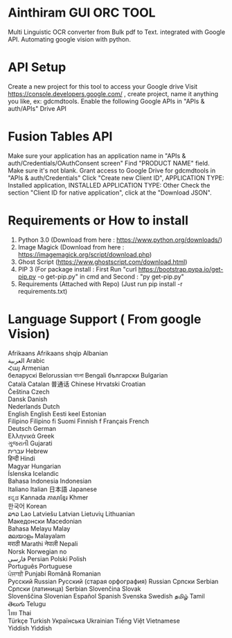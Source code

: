 # Ainthiram GUI ORC TOOL
Multi Linguistic OCR converter from Bulk pdf to Text. integrated with Google API. Automating google vision with python.

# API Setup
Create a new project for this tool to access your Google drive
Visit https://console.developers.google.com/ , create project, name it anything you like, ex: gdcmdtools.
Enable the following Google APIs in "APIs & auth/APIs"
Drive API

# Fusion Tables API
Make sure your application has an application name in "APIs & auth/Credentials/OAuthConsent screen"
Find "PRODUCT NAME" field. Make sure it's not blank.
Grant access to Google Drive for gdcmdtools in "APIs & auth/Credentials"
Click "Create new Client ID", APPLICATION TYPE: Installed application, INSTALLED APPLICATION TYPE: Other
Check the section "Client ID for native application", click at the "Download JSON".

# Requirements or How to install
1. Python 3.0 (Download from here : https://www.python.org/downloads/)
2. Image Magick (Download from here : https://imagemagick.org/script/download.php)
3. Ghost Script (https://www.ghostscript.com/download.html)
4. PIP 3 (For package install : First Run "curl https://bootstrap.pypa.io/get-pip.py -o get-pip.py" in cmd and Second : "py get-pip.py"
5. Requirements (Attached with Repo) (Just run pip install -r requirements.txt)


# Language Support ( From google Vision)

Afrikaans	Afrikaans
shqip	Albanian	
العربية	Arabic	
Հայ	Armenian	
беларускі	Belorussian	
বাংলা	Bengali	
български	Bulgarian	
Català	Catalan	
普通话	Chinese	
Hrvatski	Croatian	
Čeština	Czech	
Dansk	Danish	
Nederlands	Dutch	
English	English	
Eesti keel	Estonian	
Filipino	Filipino	fi
Suomi	Finnish	f
Français	French	
Deutsch	German	
Ελληνικά	Greek	
ગુજરાતી	Gujarati	
עברית	Hebrew	
हिन्दी	Hindi	
Magyar	Hungarian	
Íslenska	Icelandic	
Bahasa Indonesia	Indonesian	
Italiano	Italian	
日本語	Japanese	
ಕನ್ನಡ	Kannada	
ភាសាខ្មែរ	Khmer	
한국어	Korean	
ລາວ	Lao	
Latviešu	Latvian	
Lietuvių	Lithuanian	
Македонски	Macedonian	
Bahasa Melayu	Malay	
മലയാളം	Malayalam	
मराठी	Marathi	
नेपाली	Nepali	
Norsk	Norwegian	no	
فارسی	Persian	
Polski	Polish	
Português	Portuguese	
ਪੰਜਾਬੀ	Punjabi	
Română	Romanian	
Русский	Russian	
Русский (старая орфография)	Russian	
Српски	Serbian
Српски (латиница)	Serbian	
Slovenčina	Slovak	
Slovenščina	Slovenian
Español	Spanish	
Svenska	Swedish
தமிழ்	Tamil	
తెలుగు	Telugu	
ไทย	Thai	
Türkçe	Turkish	
Українська	Ukrainian
Tiếng Việt	Vietnamese	
Yiddish	Yiddish	
